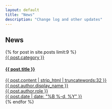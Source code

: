 ```yaml
---
layout: default
title: "News"
description: "Change log and other updates"
---
```


<section class="blog-list-section py-5">
  <div class="container">
    <h1 class="page-headline text-center mb-5">News</h1>
    <div class="row">
      {% for post in site.posts limit:9 %}
      <div class="col-12 col-lg-4 mb-5">
        <div class="post-item shadow">
          <a class="post-link" href="{{ post.url | prepend: site.baseurl }}">
            <div class="post-thumb-holder">
              <img class="img-fluid" src="/assets//blog/{{ post.image }}" alt="">
            </div><!--//post-thumb-holder-->
            <div class="post-content-holder p-4">
              <div class="post-type mb-2">
                <span class="font-weight-bold text-primary">
                  {{ post.category }}
                </span>
              </div><!--//post-type-->
              <h4 class="post-title">{{ post.title }}</h4>
              <div class="post-excerpt mb-3">
                {{ post.content | strip_html | truncatewords:32 }}
              </div><!--//post-excerpt-->
              <div class="post-author">
                <div class="row">
                  <div class="col-12 col-lg-3">
                    <div class="profile mb-3">
                      <img class="profile-image img-fluid" src="/assets/team/{{ post.author.image }}" alt=""></div>
                  </div><!--col-12-->
                  <div class="col-12 col-lg-9 pt-1">
                    <div class="name font-weight-bold">{{ post.author.display_name }}</div>
                    <div class="meta">{{ post.author.role }}</div>
                    <div>{{ post.date | date: "%B %-d, %Y" }}</div>
                  </div><!--//col-12-->
                </div><!--//row-->
              </div><!--//post-author-->
            </div><!--//post-excerpt-->
          </a><!--//post-link-->
        </div><!--//item-->
      </div><!--//col-->
      {% endfor %}
    </div><!--//row-->
  </div><!--//container-->
</section><!--//blog-list-section-->